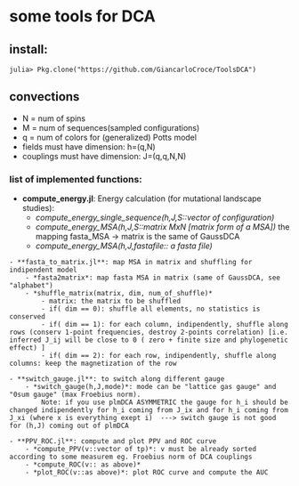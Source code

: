 # some tools for DCA

## install: 
    julia> Pkg.clone("https://github.com/GiancarloCroce/ToolsDCA")

## convections
* N = num of spins
* M = num of sequences(sampled configurations)
* q = num of colors for (generalized) Potts model
* fields must have dimension: h=(q,N)
* couplings must have dimension: J=(q,q,N,N)

### list of implemented functions:

   - **compute_energy.jl**: Energy calculation (for mutational landscape studies):
        - *compute_energy_single_sequence(h,J,S::vector of configuration)*
        - *compute_energy_MSA(h,J,S::matrix MxN [matrix form of a MSA])*
            the mapping fasta_MSA -> matrix is the same of GaussDCA
        - *compute_energy_MSA(h,J,fastafile:: a fasta file)*
    
    - **fasta_to_matrix.jl**: map MSA in matrix and shuffling for indipendent model
        - *fasta2matrix*: map fasta MSA in matrix (same of GaussDCA, see "alphabet")
        - *shuffle_matrix(matrix, dim, num_of_shuffle)* 
            - matrix: the matrix to be shuffled
            - if( dim == 0): shuffle all elements, no statistics is conserved
            - if( dim == 1): for each column, indipendently, shuffle along rows (conserv 1-point frequencies, destroy 2-points correlation) [i.e. inferred J_ij will be close to 0 ( zero + finite size and phylogenetic effect) ]
            - if( dim == 2): for each row, indipendently, shuffle along columns: keep the magnetization of the row

    - **switch_gauge.jl**: to switch along different gauge
        - *switch_gauge(h,J,mode)*: mode can be "lattice gas gauge" and "0sum gauge" (max Froebius norm).
            Note: if you use plmDCA ASYMMETRIC the gauge for h_i should be changed indipendently for h_i coming from J_ix and for h_i coming from J_xi (where x is everything exept i)  ---> switch gauge is not good for (h,J) coming out of plmDCA  

    - **PPV_ROC.jl**: compute and plot PPV and ROC curve
        - *compute_PPV(v::vector of tp)*: v must be already sorted according to some measurem eg. Froebius norm of DCA couplings
        - *compute_ROC(v:: as above)*
        - *plot_ROC(v::as above)*: plot ROC curve and compute the AUC 
            
